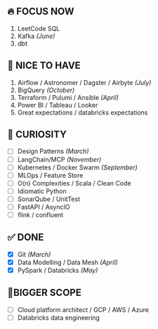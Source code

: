 ## 🔥 FOCUS NOW
1. LeetCode SQL  
2. Kafka *(June)*
3. dbt

## 🌟 NICE TO HAVE
1. Airflow / Astronomer / Dagster / Airbyte *(July)*  
2. BigQuery *(October)*  
3. Terraform / Pulumi / Ansible *(April)*  
4. Power BI / Tableau / Looker
5. Great expectations / databricks expectations

## 🧠 CURIOSITY
- [ ] Design Patterns *(March)*  
- [ ] LangChain/MCP *(November)*  
- [ ] Kubernetes / Docker Swarm *(September)*  
- [ ] MLOps / Feature Store  
- [ ] O(n) Complexities / Scala / Clean Code  
- [ ] Idiomatic Python  
- [ ] SonarQube / UnitTest  
- [ ] FastAPI / AsyncIO
- [ ] flink / confluent 

## ✅ DONE
- [x] Git *(March)*     
- [x] Data Modelling / Data Mesh *(April)*
- [x] PySpark / Databricks *(May)*

## 📌BIGGER SCOPE 
- [ ] Cloud platform architect /  GCP / AWS / Azure  
- [ ] Databricks data engineering
